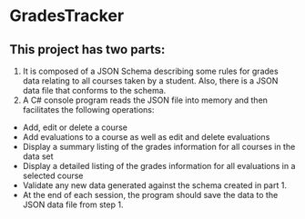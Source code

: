 # GradesTracker

## This project has two parts:
1. It is composed of a JSON Schema describing some rules for grades data relating to all courses taken by a student. Also, there is a JSON data file that conforms to the schema.
2. A C# console program reads the JSON file into memory and then facilitates the following operations:
* Add, edit or delete a course
* Add evaluations to a course as well as edit and delete evaluations
* Display a summary listing of the grades information for all courses in the data set
* Display a detailed listing of the grades information for all evaluations in a selected course
* Validate any new data generated against the schema created in part 1. 
* At the end of each session, the program should save the data to the JSON data file from step 1.
